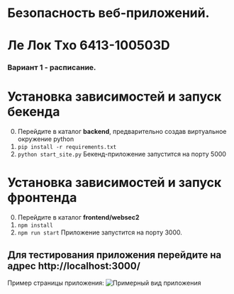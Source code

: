 # Безопасность веб-приложений.

# Ле Лок Тхо 6413-100503D

### Вариант 1 - расписание.

# Установка зависимостей и запуск бекенда

0. Перейдите в каталог **backend**, предварительно создав виртуальное окружение python
1. `pip install -r requirements.txt`
2. `python start_site.py`
   Бекенд-приложение запустится на порту 5000

# Установка зависимостей и запуск фронтенда

0. Перейдите в каталог **frontend/websec2**
1. `npm install`
2. `npm run start`
   Приложение запустится на порту 3000.

## Для тестирования приложения перейдите на адрес http://localhost:3000/

Пример страницы приложения:
![Примерный вид приложения](https://imgur.com/a/5EKdsV1)
